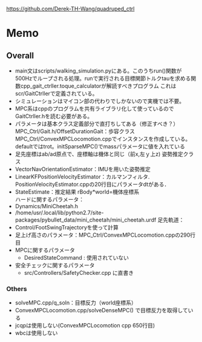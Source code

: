https://github.com/Derek-TH-Wang/quadruped_ctrl  
# Memo
## Overall
- main文はscripts/walking_simulation.pyにある。このうちrun()関数が500Hzでループされる処理。runで実行される目標関節トルクtauを求める関数cpp_gait_ctrller.toque_calculatorが解読すべきプログラム
これはscr/GaitCtrllerで定義されている。
- シミュレーションはマイコン部の代わりでしかないので実機では不要。
- MPC系はcppのプログラムを共有ライブラリ化して使っているのでGaitCtrller.hを読む必要がある。
- パラメータは基本クラス定義部分で直打ちしてある（修正すべき？）
MPC_Ctrl/Gait.h/OffsetDurationGait：歩容クラス
MPC_Ctrl/ConvexMPCLocomotion.cppでインスタンスを作成している。defaultではtrot。initSparseMPC()でmassパラメータに値を入れている
- 足先座標はab/ad原点で、座標軸は機体と同じ（前x,左ｙ上z)
姿勢推定クラス
- VectorNavOrientationEstimator：IMUを用いた姿勢推定
- LinearKFPositionVelocityEstimator：カルマンフィルタ.  PositionVelocityEstimator.cppの20行目にパラメータdtがある．
- StateEstimate：推定結果 rBody*world=機体座標系  
ハードに関するパラメータ：
- Dynamics/MiniCheetah.h
- /home/usr/.local/lib/python2.7/site-packages/pybullet_data/mini_cheetah/mini_cheetah.urdf
足先軌道：
- Control/FootSwingTrajectoryを使って計算
- 足上げ高さのパラメータ：MPC_Ctrl/ConvexMPCLocomotion.cppの290行目
- MPCに関するパラメータ
    -  DesiredStateCommand : 使用されていない
- 安全チェックに関するパラメータ
    - src/Controllers/SafetyChecker.cpp に直書き


### Others
- solveMPC.cpp/q_soln：目標反力（world座標系）
- ConvexMPCLocomotion.cpp/solveDenseMPC() で目標反力を取得している
- jcqpは使用しない(ConvexMPCLocomotion cpp 650行目)
- wbcは使用しない 
